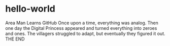 # hello-world
Area Man Learns GitHub
Once upon a time, everything was analog. Then one day the Digital Princess appeared and turned everything into zeroes and ones. The villagers struggled to adapt, but eventually they figured it out. THE END
